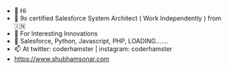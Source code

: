 - 👋 Hi
- 🎯 9x certified Salesforce System Architect ( Work Independently ) from 🇮🇳
- 👀 For Interesting Innovations
- 🍏 Salesforce, Python, Javascript, PHP, LOADING.......
- 📫 At twitter: coderhamster | instagram: coderhamster
- https://www.shubhamsonar.com

<!---
ShubhSonar/ShubhSonar is a ✨ special ✨ repository because its `README.md` (this file) appears on your GitHub profile.
You can click the Preview link to take a look at your changes.
--->
